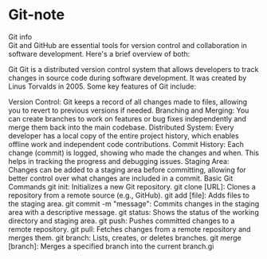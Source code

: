 # Git-note
Git info
<br>
Git and GitHub are essential tools for version control and collaboration in software development. Here's a brief overview of both:

Git
Git is a distributed version control system that allows developers to track changes in source code during software development. It was created by Linus Torvalds in 2005. Some key features of Git include:

Version Control: Git keeps a record of all changes made to files, allowing you to revert to previous versions if needed.
Branching and Merging: You can create branches to work on features or bug fixes independently and merge them back into the main codebase.
Distributed System: Every developer has a local copy of the entire project history, which enables offline work and independent code contributions.
Commit History: Each change (commit) is logged, showing who made the changes and when. This helps in tracking the progress and debugging issues.
Staging Area: Changes can be added to a staging area before committing, allowing for better control over what changes are included in a commit.
Basic Git Commands
git init: Initializes a new Git repository.
git clone [URL]: Clones a repository from a remote source (e.g., GitHub).
git add [file]: Adds files to the staging area.
git commit -m "message": Commits changes in the staging area with a descriptive message.
git status: Shows the status of the working directory and staging area.
git push: Pushes committed changes to a remote repository.
git pull: Fetches changes from a remote repository and merges them.
git branch: Lists, creates, or deletes branches.
git merge [branch]: Merges a specified branch into the current branch.gi